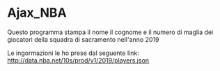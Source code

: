 # Ajax_NBA
Questo programma stampa il nome il cognome e il numero di maglia dei giocatori della squadra di sacramento nell'anno 2019

Le ingormazioni le ho prese dal seguente link: http://data.nba.net/10s/prod/v1/2019/players.json
